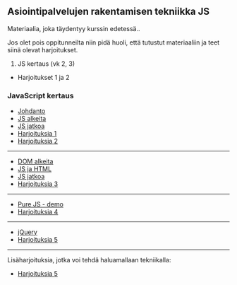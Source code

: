 ## Asiointipalvelujen rakentamisen tekniikka JS

Materiaalia, joka täydentyy kurssin edetessä..

Jos olet pois oppitunneilta niin pidä huoli, että tutustut materiaaliin ja teet siinä olevat harjoitukset.

1. JS kertaus (vk 2, 3)
- Harjoitukset 1 ja 2

<!-- 4. Harjoituksia 2 (vk 5)
5. Harjoituksia 2 (vk 6)
6. Pure JS - demo (vk 7)
7. Harjoituksia 3 (vk 8)
- hiihtoloma
8. Harjoituksia 3 (vk 9)
9. JQuery-demo (vk 10)
10. JQuery-demo loppuun, harjoituksia 4 (vk 11)
11. Harjoituksia 4 (vk 12) -->

### JavaScript kertaus

- [Johdanto](./johdanto.html)
- [JS alkeita](./alkeita.html)
- [JS jatkoa](./jatkoa.html)
- [Harjoituksia 1](../js-php/harjoituksia1.html)
- [Harjoituksia 2](../js-php/harjoituksia2.html)

---
- [DOM alkeita](./dom.html)
- [JS ja HTML](./js_html.html)
- [JS jatkoa](./jatkoa.html)
- [Harjoituksia 3](./harjoituksia2.html)

---

- [Pure JS - demo](./eventit.html)
- [Harjoituksia 4](./harjoituksia3.html)

---

- [jQuery](./jquery.html)
- [Harjoituksia 5](./harjoituksia4.html)

---

Lisäharjoituksia, jotka voi tehdä haluamallaan tekniikalla:
- [Harjoituksia 5](./harjoituksia5.html)
